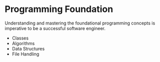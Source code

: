 # Programming Foundation

Understanding and mastering the foundational programming concepts is imperative to be a successful software engineer.  

- Classes 
- Algorithms
- Data Structures 
- File Handling



